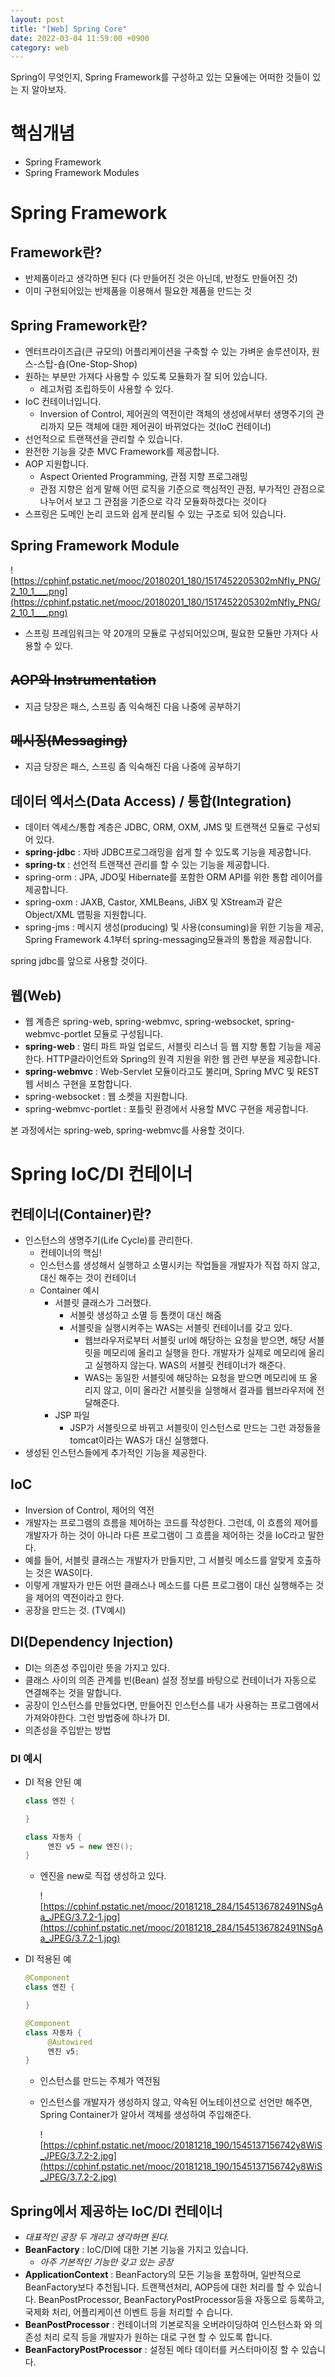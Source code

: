 ```yaml
---
layout: post
title: "[Web] Spring Core"
date: 2022-03-04 11:59:00 +0900
category: web
---
```

Spring이 무엇인지, Spring Framework를 구성하고 있는 모듈에는 어떠한 것들이 있는 지 알아보자.

# 핵심개념

- Spring Framework
- Spring Framework Modules

# Spring Framework

## Framework란?

- 반제품이라고 생각하면 된다 (다 만들어진 것은 아닌데, 반정도 만들어진 것)
- 이미 구현되어있는 반제품을 이용해서 필요한 제품을 만드는 것

## Spring Framework란?

- 엔터프라이즈급(큰 규모의) 어플리케이션을 구축할 수 있는 가벼운 솔루션이자, 원스-스탑-숍(One-Stop-Shop)
- 원하는 부분만 가져다 사용할 수 있도록 모듈화가 잘 되어 있습니다.
    - 레고처럼 조립하듯이 사용할 수 있다.
- IoC 컨테이너입니다.
    - Inversion of Control, 제어권의 역전이란 객체의 생성에서부터 생명주기의 관리까지 모든 객체에 대한 제어권이 바뀌었다는 것(IoC 컨테이너)
- 선언적으로 트랜잭션을 관리할 수 있습니다.
- 완전한 기능을 갖춘 MVC Framework를 제공합니다.
- AOP 지원합니다.
    - Aspect Oriented Programming, 관점 지향 프로그래밍
    - 관점 지향은 쉽게 말해 어떤 로직을 기준으로 핵심적인 관점, 부가적인 관점으로 나누어서 보고 그 관점을 기준으로 각각 모듈화하겠다는 것이다
- 스프링은 도메인 논리 코드와 쉽게 분리될 수 있는 구조로 되어 있습니다.

## Spring Framework Module

![https://cphinf.pstatic.net/mooc/20180201_180/1517452205302mNfIy_PNG/2_10_1___.png](https://cphinf.pstatic.net/mooc/20180201_180/1517452205302mNfIy_PNG/2_10_1___.png)

- 스프링 프레임워크는 약 20개의 모듈로 구성되어있으며, 필요한 모듈만 가져다 사용할 수 있다.

## ~~AOP와 Instrumentation~~

- 지금 당장은 패스, 스프링 좀 익숙해진 다음 나중에 공부하기

## **~~메시징(Messaging)~~**

- 지금 당장은 패스, 스프링 좀 익숙해진 다음 나중에 공부하기

## **데이터 엑서스(Data Access) / 통합(Integration)**

- 데이터 엑세스/통합 계층은 JDBC, ORM, OXM, JMS 및 트랜잭션 모듈로 구성되어 있다.
- **spring-jdbc** : 자바 JDBC프로그래밍을 쉽게 할 수 있도록 기능을 제공합니다.
- **spring-tx** : 선언적 트랜잭션 관리를 할 수 있는 기능을 제공합니다.
- spring-orm : JPA, JDO및 Hibernate를 포함한 ORM API를 위한 통합 레이어를 제공합니다.
- spring-oxm : JAXB, Castor, XMLBeans, JiBX 및 XStream과 같은 Object/XML 맵핑을 지원합니다.
- spring-jms : 메시지 생성(producing) 및 사용(consuming)을 위한 기능을 제공, Spring Framework 4.1부터 spring-messaging모듈과의 통합을 제공합니다.

spring jdbc를 앞으로 사용할 것이다. 

## **웹(Web)**

- 웹 계층은 spring-web, spring-webmvc, spring-websocket, spring-webmvc-portlet 모듈로 구성됩니다.
- **spring-web** : 멀티 파트 파일 업로드, 서블릿 리스너 등 웹 지향 통합 기능을 제공한다. HTTP클라이언트와 Spring의 원격 지원을 위한 웹 관련 부분을 제공합니다.
- **spring-webmvc** : Web-Servlet 모듈이라고도 불리며, Spring MVC 및 REST 웹 서비스 구현을 포함합니다.
- spring-websocket : 웹 소켓을 지원합니다.
- spring-webmvc-portlet : 포틀릿 환경에서 사용할 MVC 구현을 제공합니다.

본 과정에서는 spring-web, spring-webmvc를 사용할 것이다.

# Spring IoC/DI 컨테이너

## 컨테이너(Container)란?

- 인스턴스의 생명주기(Life Cycle)를 관리한다.
    - 컨테이너의 핵심!
    - 인스턴스를 생성해서 실행하고 소멸시키는 작업들을 개발자가 직접 하지 않고, 대신 해주는 것이 컨테이너
    - Container 예시
        - 서블릿 클래스가 그러했다.
            - 서블릿 생성하고 소멸 등 톰캣이 대신 해줌
            - 서블릿을 실행시켜주는 WAS는 서블릿 컨테이너를 갖고 있다.
                - 웹브라우저로부터 서블릿 url에 해당하는 요청을 받으면, 해당 서블릿을 메모리에 올리고 실행을 한다. 개발자가 실제로 메모리에 올리고 실행하지 않는다. WAS의 서블릿 컨테이너가 해준다.
                - WAS는 동일한 서블릿에 해당하는 요청을 받으면 메모리에 또 올리지 않고, 이미 올라간 서블릿을 실행해서 결과를 웹브라우저에 전달해준다.
        - JSP 파일
            - JSP가 서블릿으로 바뀌고 서블릿이 인스턴스로 만드는 그런 과정들을 tomcat이라는 WAS가 대신 실행했다.
- 생성된 인스턴스들에게 추가적인 기능을 제공한다.

## IoC

- Inversion of Control, 제어의 역전
- 개발자는 프로그램의 흐름을 제어하는 코드를 작성한다. 그런데, 이 흐름의 제어를 개발자가 하는 것이 아니라 다른 프로그램이 그 흐름을 제어하는 것을 IoC라고 말한다.
- 예를 들어, 서블릿 클래스는 개발자가 만들지만, 그 서블릿 메소드를 알맞게 호출하는 것은 WAS이다.
- 이렇게 개발자가 만든 어떤 클래스나 메소드를 다른 프로그램이 대신 실행해주는 것을 제어의 역전이라고 한다.
- 공장을 만드는 것. (TV예시)

## **DI(Dependency Injection)**

- DI는 의존성 주입이란 뜻을 가지고 있다.
- 클래스 사이의 의존 관계를 빈(Bean) 설정 정보를 바탕으로 컨테이너가 자동으로 연결해주는 것을 말합니다.
- 공장이 인스턴스를 만들었다면, 만들어진 인스턴스를 내가 사용하는 프로그램에서 가져와야한다. 그런 방법중에 하나가 DI.
- 의존성을 주입받는 방법

### DI 예시

- DI 적용 안된 예
    
    ```java
    class 엔진 {
    
    }
    
    class 자동차 {
         엔진 v5 = new 엔진();
    }
    ```
    
    - 엔진을 new로 직접 생성하고 있다.
        
        ![https://cphinf.pstatic.net/mooc/20181218_284/1545136782491NSgAa_JPEG/3.7.2-1.jpg](https://cphinf.pstatic.net/mooc/20181218_284/1545136782491NSgAa_JPEG/3.7.2-1.jpg)
        
- DI 적용된 예
    
    ```java
    @Component
    class 엔진 {
    
    }
    
    @Component
    class 자동차 {
         @Autowired
         엔진 v5;
    }
    ```
    
    - 인스턴스를 만드는 주체가 역전됨
    - 인스턴스를 개발자가 생성하지 않고, 약속된 어노테이션으로 선언만 해주면, Spring Container가 알아서 객체를 생성하여 주입해준다.
        
        ![https://cphinf.pstatic.net/mooc/20181218_190/1545137156742y8WiS_JPEG/3.7.2-2.jpg](https://cphinf.pstatic.net/mooc/20181218_190/1545137156742y8WiS_JPEG/3.7.2-2.jpg)
        

## Spring에서 제공하는 IoC/DI 컨테이너

- *대표적인 공장 두 개라고 생각하면 된다.*
- **BeanFactory** : IoC/DI에 대한 기본 기능을 가지고 있습니다.
    - *아주 기본적인 기능만 갖고 있는 공장*
- **ApplicationContext** : BeanFactory의 모든 기능을 포함하며, 일반적으로 BeanFactory보다 추천됩니다. 트랜잭션처리, AOP등에 대한 처리를 할 수 있습니다. BeanPostProcessor, BeanFactoryPostProcessor등을 자동으로 등록하고, 국제화 처리, 어플리케이션 이벤트 등을 처리할 수 습니다.
- **BeanPostProcessor** : 컨테이너의 기본로직을 오버라이딩하여 인스턴스화 와 의존성 처리 로직 등을 개발자가 원하는 대로 구현 할 수 있도록 합니다.
- **BeanFactoryPostProcessor** : 설정된 메타 데이터를 커스터마이징 할 수 있습니다.